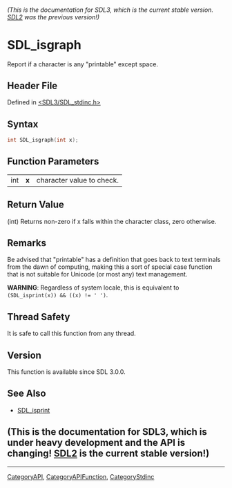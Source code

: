 ###### (This is the documentation for SDL3, which is the current stable version. [SDL2](https://wiki.libsdl.org/SDL2/) was the previous version!)
# SDL_isgraph

Report if a character is any "printable" except space.

## Header File

Defined in [<SDL3/SDL_stdinc.h>](https://github.com/libsdl-org/SDL/blob/main/include/SDL3/SDL_stdinc.h)

## Syntax

```c
int SDL_isgraph(int x);
```

## Function Parameters

|     |       |                           |
| --- | ----- | ------------------------- |
| int | **x** | character value to check. |

## Return Value

(int) Returns non-zero if x falls within the character class, zero
otherwise.

## Remarks

Be advised that "printable" has a definition that goes back to text
terminals from the dawn of computing, making this a sort of special case
function that is not suitable for Unicode (or most any) text management.

**WARNING**: Regardless of system locale, this is equivalent to
`(SDL_isprint(x)) && ((x) != ' ')`.

## Thread Safety

It is safe to call this function from any thread.

## Version

This function is available since SDL 3.0.0.

## See Also

- [SDL_isprint](SDL_isprint)


## (This is the documentation for SDL3, which is under heavy development and the API is changing! [SDL2](https://wiki.libsdl.org/SDL2/) is the current stable version!)



----
[CategoryAPI](CategoryAPI), [CategoryAPIFunction](CategoryAPIFunction), [CategoryStdinc](CategoryStdinc)


